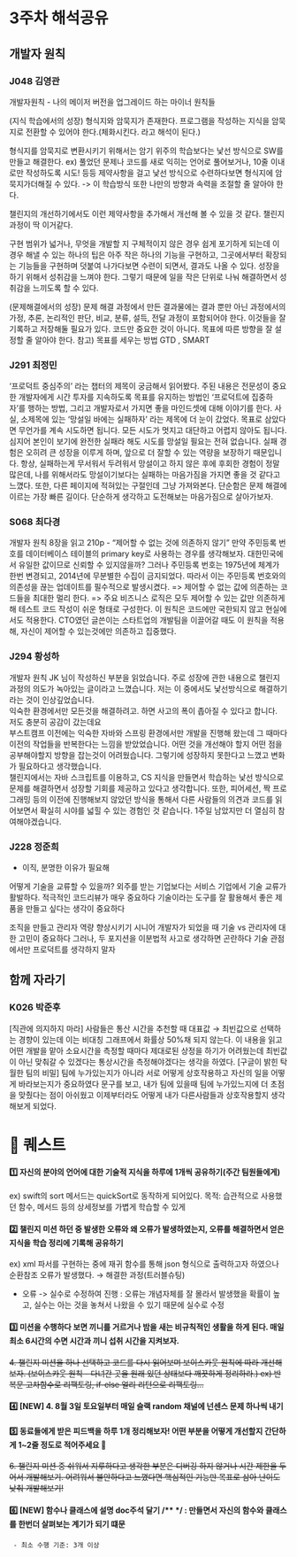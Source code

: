# 3주차 해석공유


## 개발자 원칙 

### J048 김영관
개발자원칙 - 나의 메이저 버전을 업그레이드 하는 마이너 원칙들

(지식 학습에서의 성장) 
형식지와 암묵지가 존재한다.
프로그램을 작성하는 지식을 암묵지로 전환할 수 있어야 한다.(체화시킨다. 라고 해석이 된다.)

형식지를 암묵지로 변환시키기 위해서는 암기 위주의 학습보다는 낯선 방식으로 SW를 만들고 해결한다.
ex) 풀었던 문제나 코드를 새로 익히는 언어로 풀어보거나, 10줄 이내로만 작성하도록 시도! 등등 제약사항을 걸고
낯선 방식으로 수련하다보면 형식지에 암묵지가더해질 수 있다.
-> 이 학습방식 또한 나만의 방향과 속력을 조절할 줄 알아야 한다.

챌린지의 개선하기에서도 이런 제약사항을 추가해서 개선해 볼 수 있을 것 같다.
챌린지 과정이 딱 이거같다.

구현 범위가 넓거나, 무엇을 개발할 지 구체적이지 않은 경우 쉽게 포기하게 되는데 이 경우 해낼 수 있는 하나의 팁은 아주 작은 하나의 기능을 구현하고, 그곳에서부터 확장되는 기능들을 구현하며 덧붙여 나가다보면 수련이 되면서, 결과도 나올 수 있다.
성장을 하기 위해서 성취감을 느껴야 한다. 그렇기 때문에 일을 작은 단위로 나눠 해결하면서 성취감을 느끼도록 할 수 있다.

(문제해결에서의 성장)
문제 해결 과정에서 만든 결과물에는 결과 뿐만 아닌 과정에서의 가정, 추론, 논리적인 판단, 비교, 분류, 설득, 전달 과정이 포함되어야 한다. 이것들을 잘 기록하고 저장해둘 필요가 있다. 코드만 중요한 것이 아니다.
목표에 따른 방향을 잘 설정할 줄 알아야 한다.
참고) 목표를 세우는 방법  GTD , SMART


### J291 최정민
‘프로덕트 중심주의’ 라는 챕터의 제목이 궁금해서 읽어봤다.
주된 내용은 전문성이 중요한 개발자에게 시간 투자를 지속하도록 목표를 유지하는 방법인 ‘프로덕트에 집중하자’를 행하는 방법, 그리고 개발자로서 가지면 좋을 마인드셋에 대해 이야기를 한다.
사실, 소제목에 있는 ‘망설일 바에는 실패하자’ 라는 제목에 더 눈이 갔었다.
목표로 삼았다면 무언가를 계속 시도하면 됩니다. 모든 시도가 멋지고 대단하고 어렵지 않아도 됩니다.
심지어 본인이 보기에 완전한 실패라 해도 시도를 망설일 필요는 전혀 없습니다.
실패 경험은 오히려 큰 성장을 이루게 하며, 앞으로 더 잘할 수 있는 역량을 보장하기 때문입니다.
항상, 실패하는게 무서워서 두려워서 망설이고 하지 않은 후에 후회한 경험이 정말 많은데, 나를 위해서라도 망설이기보다는 실패하는 마음가짐을 가지면 좋을 것 같다고 느꼈다.
또한, 다른 페이지에 적혀있는 구절인데 그냥 가져와본다.
단순함은 문제 해결에 이르는 가장 빠른 길이다.
단순하게 생각하고 도전해보는 마음가짐으로 살아가보자.

### S068 최다경
개발자 원칙 8장을 읽고
210p - “제어할 수 없는 것에 의존하지 않기”
만약 주민등록 번호를 데이터베이스 테이블의 primary key로 사용하는 경우를 생각해보자. 대한민국에서 유일한 값이므로 신뢰할 수 있지않을까? 그러나 주민등록 번호는 1975년에 체계가 한번 변경되고, 2014년에 무분별한 수집이 금지되었다. 따라서 이는 주민등록 번호와의 의존성을 끊는 업데이트를 필수적으로 발생시켰다. 
=> 제어할 수 없는 값에 의존하는 코드들을 최대한 멀리 한다. 
=> 주요 비즈니스 로직은 모두 제어할 수 있는 값만 의존하게 해 테스트 코드 작성이 쉬운 형태로 구성한다. 
이 원칙은 코드에만 국한되지 않고 현실에서도 적용한다. 
CTO였던 글쓴이는 스타트업의 개발팀을 이끌어갈 때도 이 원칙을 적용해, 자신이 제어할 수 있는것에만 의존하고 집중했다.

### J294 황성하
개발자 원칙
JK 님이 작성하신 부분을 읽었습니다. 주로 성장에 관한 내용으로 챌린지 과정의 의도가 녹아있는 글이라고 느꼈습니다. 
저는 이 중에서도 낯선방식으로 해결하기 라는 것이 인상깊었습니다.   
익숙한 환경에서만 모든것을 해결하려고. 하면 사고의 폭이 좁아질 수 있다고 합니다.   
저도 충분히 공감이 갔는데요   
부스트캠프 이전에는 익숙한 자바와 스프링 환경에서만 개발을 진행해 왔는데 그 때마다 이전의 작업들을 반복한다는 느낌을 받았었습니다. 어떤 것을 개선해야 할지 어떤 점을 공부해야할지 방향을 잡는것이 어려웠습니다. 
그렇기에 성장하지 못한다고 느꼈고 변화가 필요하다고 생각했습니다.  
챌린지에서는 자바 스크립트를 이용하고, CS 지식을 만들면서 학습하는 낯선 방식으로 문제를 해결하면서 성장할 기회를 제공하고 있다고 생각합니다. 
또한, 피어세션, 짝 프로그래밍 등의 이전에 진행해보지 않았던 방식을 통해서 다른 사람들의 의견과 코드를 읽어보면서 확실히 시야를 넓힐 수 있는 경험인 것 같습니다. 1주일 남았지만 더 열심히 참여해야겠습니다.


### J228 정준희 
- 이직, 분명한 이유가 필요해

어떻게 기술을 교류할 수 있을까?
외주를 받는 기업보다는 서비스 기업에서 기술 교류가 활발하다.
적극적인 코드리뷰가 매우 중요하다
기술이라는 도구를 잘 활용해서 좋은 제품을 만들고 싶다는 생각이 중요하다

조직을 만들고 관리자 역량 향상시키기
시니어 개발자가 되었을 때 기술 vs 관리자에 대한 고민이 중요하다
그러나, 두 포지션을 이분법적 사고로 생각하면 곤란하다
기술 관점에서만 프로덕트를 생각하지 말자


## 함께 자라기
### K026 박준후
[직관에 의지하지 마라]
사람들은 통산 시간을 추천할 때 대표값 → 최빈값으로 선택하는 경향이 있는데 이는 비대칭 그래프에서 화률상 50%채 되지 않는다. 이 내용을 읽고 어떤 개발을 맡아 소요시간을 측정할 때마다 제대로된 상정을 하기가 어려웠는데 최빈값이 아닌 맞춰갈 수 있겠다는 통상시간을 측정해야겠다는 생각을 하였다.
[구글이 밝힌 탁월한 팀의 비밀]
팀에 누가있는지가 아니라 서로 어떻게 상호작용하고 자신의 일을 어떻게 바라보는지가 중요하였다 문구를 보고, 내가 팀에 있을때 팀에 누가있느지에 더 초점을 맞췄다는 점이 아쉬웠고 이제부터라도 어떻게 내가 다른사람들과 상호작용할지 생각해보게 되었다.


# 🚩 퀘스트

#### 1️⃣ 자신의 분야의 언어에 대한 기술적 지식을 하루에 1개씩 공유하기(주간 팀원들에게)
   ex) swift의 sort 메서드는 quickSort로 동작하게 되어있다.
   목적: 습관적으로 사용했던 함수, 메서드 등의 상세정보를 가볍게 학습할 수 있게


#### 2️⃣ 챌린지 미션 하던 중 발생한 오류와 왜 오류가 발생하였는지, 오류를 해결하면서 얻은 지식을 학습 정리에 기록해 공유하기
   ex) xml 파서를 구현하는 중에 재귀 함수를 통해 json 형식으로 출력하고자 하였으나 순환참조 오류가 발생했다.  → 해결한 과정(트러블슈팅)

   - 오류 -> 실수로 수정하여 진행 : 오류는 개념자체를 잘 몰라서 발생했을 확률이 높고, 실수는 아는 것을 놓쳐서 나왔을 수 있기 때문에 실수로 수정


#### 3️⃣ 미션을 수행하다 보면 끼니를 거르거나 밤을 새는 비규칙적인 생활을 하게 된다. 매일 최소 6시간의 수면 시간과 끼니 섭취 시간을 지켜보자.


~~4. 챌린지 미션을 하나 선택하고 코드를 다시 읽어보며 보이스카웃 원칙에 따라 개선해보자. (보이스카웃 원칙 - 다녀간 곳을 원래 있던 상태보다 깨끗하게 정리하라.)
   ex) 반복문 고차함수로 리팩토링, if-else 얼리 리턴으로 리팩토링…~~
  ####  4️⃣ [NEW] 4. 8월 3일 토요일부터 매일 슬랙 random 채널에 넌센스 문제 하나씩 내기 


#### 5️⃣ 동료들에게 받은 피드백을 하루 1개 정리해보자! 어떤 부분을 어떻게 개선할지 간단하게 1~2줄 정도로 적어주세요 🙂


~~6. 챌린지 미션 중 쉬워서 지루하다고 생각한 부분은 디버깅 하지 않거나 시간 제한을 두어서 개발해보기. 어려워서 불안하다고 느꼈다면 핵심적인 기능만 목표로 삼아 난이도 낮춰 개발해보기!~~

  #### 6️⃣ [NEW] 함수나 클래스에 설명 doc주석 달기 /** */ : 만들면서 자신의 함수와 클래스를 한번더 살펴보는 계기가 되기 떄문
     - 최소 수행 기준: 3개 이상

